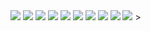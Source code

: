 <!DOCTYPE html>
<html>
  <head>
    <!--<script src="aframe-animation-component.min.js"></script>
    <script src="aframe-orbit-controls.min.js"></script>-->
    <title>Solar System Overview</title>
    <script>src="https://aframe.io/releases/1.1.0/aframe.min.js"</script>
    <script src="aframe-master.js"></script>
    <script src="index.js"></script>
  </head>
  <body>
    <a-mixin id="orbit" animation="property: rotation; loop: true;from: 0 0 0; to: 0 360 0; dur: 40000; easing: linear;"></a-mixin>
    <a-scene>
      <a-assets>
        <img id="sol" src="https://cdn.glitch.com/d558c128-2ed0-4284-a0da-4d18b9163ad6%2F1024px-Map_of_the_full_sun.jpg?v=1540859304920" crossorigin="anonymous">
        <img id="mercury" src="https://cdn.glitch.com/d558c128-2ed0-4284-a0da-4d18b9163ad6%2Fmercurymap.jpg?v=1541102122291" crossorigin="anonymous">
        <img id="venus" src="https://cdn.glitch.com/d558c128-2ed0-4284-a0da-4d18b9163ad6%2Fvenusmap.jpg?v=1541102155907" crossorigin="anonymous">
        <img id="earth" src="https://cdn.glitch.com/d558c128-2ed0-4284-a0da-4d18b9163ad6%2Fearthmap1k.jpg?v=1541102064615" crossorigin="anonymous">
        <img id="mars" src="https://cdn.glitch.com/d558c128-2ed0-4284-a0da-4d18b9163ad6%2Fmars_1k_color.jpg?v=1541102234577" crossorigin="anonymous">
        <img id="jupiter" src="https://cdn.glitch.com/d558c128-2ed0-4284-a0da-4d18b9163ad6%2Fjupitermap.jpg?v=1541101634813" crossorigin="anonymous">
        <img id="saturn" src="https://cdn.glitch.com/d558c128-2ed0-4284-a0da-4d18b9163ad6%2Fsaturnmap.jpg?v=1541102148468" crossorigin="anonymous">
        <img id="uranus" src="https://cdn.glitch.com/d558c128-2ed0-4284-a0da-4d18b9163ad6%2Furanusmap.jpg?v=1541102150185" crossorigin="anonymous">
        <img id="neptune" src="https://cdn.glitch.com/d558c128-2ed0-4284-a0da-4d18b9163ad6%2Fneptunemap.jpg?v=1541102137305" crossorigin="anonymous">
        <img id="pluto" src="https://cdn.glitch.com/d558c128-2ed0-4284-a0da-4d18b9163ad6%2Fplutomap1k.jpg?v=1541102145905" crossorigin="anonymous">
      </a-assets>
      <a-sky color="#000010"></a-sky>
      <a-entity camera="active: true" look-controls wasd-controls="acceleration: 500" position="0 1.6 10">
          ></a-entity>
        </a-entity>
      <a-entity star-system></a-entity>
      <a-entity daydrem-controls></a-entity>
      <a-entity gearvr-controls></a-entity>
      <a-entity oculus-go-controls></a-entity>
      <a-entity vive-controls="hand:left"></a-entity>
      <a-entity vive-controls="hand:right"></a-entity>
      <a-entity oculus-touch-controls="hand:left"></a-entity>
      <a-entity oculus-touch-controls="hand:right"></a-entity>
      <a-sphere
          id="sol"
          position="0 0 0"
          radius="1.5"
          src="https://cdn.glitch.com/d558c128-2ed0-4284-a0da-4d18b9163ad6%2F1024px-Map_of_the_full_sun.jpg?v=1540859304920"
          light="type:point;color:#a37768;intensity:2.5;castShadow:true"
          material="shader:flat"
          animation="property: rotation; loop: true; from:  24 0 0; to: 24 360 0; dur: 76000; easing: linear;">
          </a-sphere>
      <a-entity mixin="orbit" animation="dur:240000;from:7 0 0; to: 7 360 0">
        <a-sphere
          id="mercury" 
          position="1.235 0 -2.174" 
          radius="0.1"
          src="#mercury"
          animation="property: rotation; loop: true; from:  2 0 0; to: 2 360 0; dur: 152000; easing: linear;">
          </a-sphere>
        </a-entity>
      <a-entity mixin="orbit" animation="dur:600000; from: 3 0 0; to: 3 360 0">
        <a-sphere
          id="venus"
          position="2.319 0 -1.981"
          radius="0.3"
          src="#venus"
          animation="property: rotation; loop: true; from:  117 0 0; to: 177 360 0; dur: 308000; easing: linear;">
          </a-sphere>
        </a-entity>
      <a-entity mixin="orbit" animation="dur:976000">
        <a-sphere
          id="earth"
          position="3.415 0 -1.667"
          radius="0.3"
          src="#earth"
          animation="property: rotation; loop: true; from:  24 0 0; to: 24 360 0; dur: 2800; easing: linear;">
          </a-sphere>
        </a-entity>
      <a-entity mixin="orbit" animation="dur:1832000;from:2 0 0;to:2 360 0">
        <a-sphere
          id="mars"
          position="4.539 0 -1.22"
          radius="0.2"
          src="#mars"
          animation="property: rotation; loop: true; from:  25 0 0; to: 25 360 0; dur: 2800; easing: linear;">
          </a-sphere>
        </a-entity>
      <a-entity mixin="orbit" animation="dur:11680000; from:1 0 0;to: 1 360 0">
        <a-sphere
          id="jupiter"
          position="9.753 0 2.506"
          radius="1.0"
          src="#jupiter"
          animation="property: rotation; loop: true; from:  3 0 0; to: 3 360 0; dur: 2000; easing: linear;">
          </a-sphere>
        </a-entity>
      <a-entity mixin="orbit" animation="dur:28228000; from:3 0 0;to: 3 360 0" shadow="receive: true">
        <a-sphere
          id="saturn"
          position="15.248 0 9.375"
          radius="0.9"
          src="#saturn"
          animation="property: rotation; loop: true; from:  27 0 0; to: 27 360 0; dur: 2000; easing: linear;">
          <a-torus 
            color="white"
            radius="1.4"
            radius-tubular="0.05"
            rotation="85 80 0"
            scale="1 1 0.1"></a-torus>
          <a-torus 
            color="white"
            radius="1.2"
            radius-tubular="0.03"
            rotation="85 80 0"
            scale="1 1 0.1"></a-torus>
          </a-sphere>
        </a-entity>
      <a-entity mixin="orbit" animation="dur:81760000;from:1 0 0;to: 1 360 0">
        <a-sphere
          id="uranus"
          position="23.103 0 24.438"
          radius="0.8"
          src="#uranus"
          color="cyan"
          animation="property: rotation; loop: true; from:  98 0 0; to: 98 360 0; dur: 2000; easing: linear;">
          <a-torus 
            color="cyan"
            radius="1.2"
            radius-tubular="0.05" 
            rotation="92 0 0"
            scale="1 1 0.1"
            shadow="receive:true"></a-torus>
          </a-sphere>
        </a-entity>
      <a-entity mixin="orbit" animation="dur:160600000; from:2 0 0;to: 2 360 0">
        <a-sphere
          id="neptune"
          position="29.233 0 40.748"
          radius="0.7"
          src="#neptune"
          animation="property: rotation; loop: true; from:  30 0 0; to: 30 360 0; dur: 2000; easing: linear;">
          </a-sphere>
        </a-entity>
      <a-entity mixin="orbit" animation="dur:241388000; from:18 0 0;to: 18 360 0">
        <a-sphere
          id="pluto"
          position="62.821 0 19.507"
          radius="0.1"
          src="#pluto"
          animation="property: rotation; loop: true; from: 120 0 0; to: 120 360 0; dur: 20000; easing: linear;">
          </a-sphere>
        </a-entity>
    </a-scene>
  </body>
</html>
